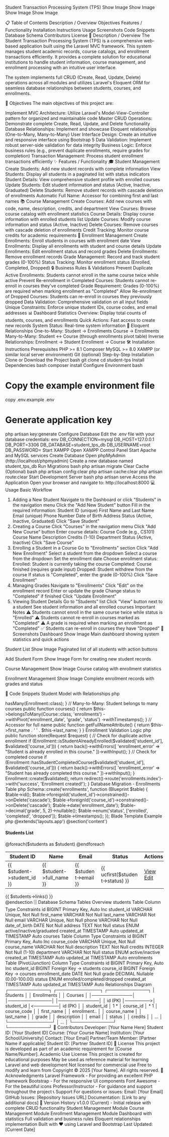Student Transaction Processing System (TPS)
Show Image
Show Image
Show Image
Show Image

📋 Table of Contents
Description / Overview
Objectives
Features / Functionality
Installation Instructions
Usage
Screenshots
Code Snippets
Database Schema
Contributors
License
📖 Description / Overview
The Student Transaction Processing System (TPS) is a comprehensive web-based application built using the Laravel MVC framework. This system manages student academic records, course catalogs, and enrollment transactions efficiently. It provides a complete solution for educational institutions to handle student information, course management, and enrollment processing with an intuitive user interface.

The system implements full CRUD (Create, Read, Update, Delete) operations across all modules and utilizes Laravel's Eloquent ORM for seamless database relationships between students, courses, and enrollments.

🎯 Objectives
The main objectives of this project are:

Implement MVC Architecture: Utilize Laravel's Model-View-Controller pattern for organized and maintainable code
Master CRUD Operations: Demonstrate complete Create, Read, Update, and Delete functionality
Database Relationships: Implement and showcase Eloquent relationships (One-to-Many, Many-to-Many)
User Interface Design: Create an intuitive and responsive interface using Bootstrap 5
Data Validation: Implement robust server-side validation for data integrity
Business Logic: Enforce business rules (e.g., prevent duplicate enrollments, require grades for completion)
Transaction Management: Process student enrollment transactions efficiently
✨ Features / Functionality
🎓 Student Management
Create Students: Add new student records with complete information
View Students: Display all students in a paginated list with status indicators
Student Details: View comprehensive student profile with enrolled courses
Update Students: Edit student information and status (Active, Inactive, Graduated)
Delete Students: Remove student records with cascade deletion of enrollments
Automatic Full Name: Accessor for combining first and last names
📚 Course Management
Create Courses: Add new courses with code, name, description, credits, and department
View Courses: Browse course catalog with enrollment statistics
Course Details: Display course information with enrolled students list
Update Courses: Modify course information and status (Active, Inactive)
Delete Courses: Remove courses with cascade deletion of enrollments
Credit Tracking: Monitor course credits for academic requirements
📝 Enrollment Management
Create Enrollments: Enroll students in courses with enrollment date
View Enrollments: Display all enrollments with student and course details
Update Enrollments: Edit enrollment status and record grades
Delete Enrollments: Remove enrollment records
Grade Management: Record and track student grades (0-100%)
Status Tracking: Monitor enrollment status (Enrolled, Completed, Dropped)
🔒 Business Rules & Validations
Prevent Duplicate Active Enrollments: Students cannot enroll in the same course twice while active
Prevent Re-enrollment in Completed Courses: Students cannot re-enroll in courses they've completed
Grade Requirement: Grades (0-100%) are required when marking enrollment as "Completed"
Allow Re-enrollment of Dropped Courses: Students can re-enroll in courses they previously dropped
Data Validation: Comprehensive validation on all input fields
Unique Constraints: Enforce unique student IDs, course codes, and email addresses
📊 Dashboard
Statistics Overview: Display total counts of students, courses, and enrollments
Quick Actions: Fast access to create new records
System Status: Real-time system information
🔗 Eloquent Relationships
One-to-Many:
Student → Enrollments
Course → Enrollments
Many-to-Many:
Student ↔ Course (through enrollments pivot table)
Inverse Relationships:
Enrollment → Student
Enrollment → Course
🛠️ Installation Instructions
Prerequisites
PHP >= 8.1
Composer
MySQL >= 8.0
XAMPP (or similar local server environment)
Git (optional)
Step-by-Step Installation
Clone or Download the Project
bash
   git clone <repository-url>
   cd student-tps
Install Dependencies
bash
   composer install
Configure Environment
bash
   # Copy the example environment file
   copy .env.example .env
   
   # Generate application key
   php artisan key:generate
Configure Database Edit the .env file with your database credentials:
env
   DB_CONNECTION=mysql
   DB_HOST=127.0.0.1
   DB_PORT=3306
   DB_DATABASE=student_tps_db
   DB_USERNAME=root
   DB_PASSWORD=
Start XAMPP
Open XAMPP Control Panel
Start Apache and MySQL services
Create Database
Open phpMyAdmin (http://localhost/phpmyadmin)
Create a new database named student_tps_db
Run Migrations
bash
   php artisan migrate
Clear Cache (Optional)
bash
   php artisan config:clear
   php artisan cache:clear
   php artisan route:clear
Start Development Server
bash
   php artisan serve
Access the Application Open your browser and navigate to:
    http://localhost:8000
💻 Usage
Basic Workflow
1. Adding a New Student
Navigate to the Dashboard or click "Students" in the navigation menu
Click the "Add New Student" button
Fill in the required information:
Student ID (unique)
First Name and Last Name
Email (unique)
Phone Number
Date of Birth
Address
Status (Active, Inactive, Graduated)
Click "Save Student"
2. Creating a Course
Click "Courses" in the navigation menu
Click "Add New Course" button
Enter course details:
Course Code (e.g., CS101)
Course Name
Description
Credits (1-10)
Department
Status (Active, Inactive)
Click "Save Course"
3. Enrolling a Student in a Course
Go to "Enrollments" section
Click "Add New Enrollment"
Select a student from the dropdown
Select a course from the dropdown
Set the enrollment date
Choose enrollment status:
Enrolled: Student is currently taking the course
Completed: Course finished (requires grade input)
Dropped: Student withdrew from the course
If status is "Completed", enter the grade (0-100%)
Click "Save Enrollment"
4. Managing Grades
Navigate to "Enrollments"
Click "Edit" on the enrollment record
Enter or update the grade
Change status to "Completed" if finished
Click "Update Enrollment"
5. Viewing Student Details
Go to "Students" list
Click "View" button next to a student
See student information and all enrolled courses
Important Notes
⚠️ Students cannot enroll in the same course twice while status is "Enrolled"
⚠️ Students cannot re-enroll in courses marked as "Completed"
⚠️ A grade is required when marking an enrollment as "Completed"
✅ Students can re-enroll in courses they have "Dropped"
📸 Screenshots
Dashboard
Show Image
Main dashboard showing system statistics and quick actions

Student List
Show Image
Paginated list of all students with action buttons

Add Student Form
Show Image
Form for creating new student records

Course Management
Show Image
Course catalog with enrollment statistics

Enrollment Management
Show Image
Complete enrollment records with grades and status

💾 Code Snippets
Student Model with Relationships
php
<?php

namespace App\Models;

use Illuminate\Database\Eloquent\Model;

class Student extends Model
{
    protected $fillable = [
        'student_id', 'first_name', 'last_name', 'email', 
        'phone', 'date_of_birth', 'address', 'status'
    ];

    // One-to-Many: Student has many enrollments
    public function enrollments()
    {
        return $this->hasMany(Enrollment::class);
    }

    // Many-to-Many: Student belongs to many courses
    public function courses()
    {
        return $this->belongsToMany(Course::class, 'enrollments')
                    ->withPivot('enrollment_date', 'grade', 'status')
                    ->withTimestamps();
    }

    // Accessor for full name
    public function getFullNameAttribute()
    {
        return $this->first_name . ' ' . $this->last_name;
    }
}
Enrollment Validation Logic
php
public function store(Request $request)
{
    // Check for duplicate active enrollment
    if (Enrollment::isStudentAlreadyEnrolled($validated['student_id'], $validated['course_id'])) {
        return back()->withErrors([
            'enrollment_error' => "Student is already enrolled in this course."
        ])->withInput();
    }

    // Check for completed course
    if (Enrollment::hasStudentCompletedCourse($validated['student_id'], $validated['course_id'])) {
        return back()->withErrors([
            'enrollment_error' => "Student has already completed this course."
        ])->withInput();
    }

    Enrollment::create($validated);
    return redirect()->route('enrollments.index')->with('success', 'Enrollment created!');
}
Database Migration - Enrollments Table
php
Schema::create('enrollments', function (Blueprint $table) {
    $table->id();
    $table->foreignId('student_id')->constrained()->onDelete('cascade');
    $table->foreignId('course_id')->constrained()->onDelete('cascade');
    $table->date('enrollment_date');
    $table->decimal('grade', 5, 2)->nullable();
    $table->enum('status', ['enrolled', 'completed', 'dropped']);
    $table->timestamps();
});
Blade Template Example
php
@extends('layouts.app')

@section('content')
<div class="card">
    <div class="card-header">
        <h4>Students List</h4>
    </div>
    <div class="card-body">
        <table class="table table-striped">
            <thead>
                <tr>
                    <th>Student ID</th>
                    <th>Name</th>
                    <th>Email</th>
                    <th>Status</th>
                    <th>Actions</th>
                </tr>
            </thead>
            <tbody>
                @foreach($students as $student)
                <tr>
                    <td>{{ $student->student_id }}</td>
                    <td>{{ $student->full_name }}</td>
                    <td>{{ $student->email }}</td>
                    <td>
                        <span class="badge bg-success">
                            {{ ucfirst($student->status) }}
                        </span>
                    </td>
                    <td>
                        <a href="{{ route('students.show', $student) }}" class="btn btn-sm btn-info">View</a>
                        <a href="{{ route('students.edit', $student) }}" class="btn btn-sm btn-warning">Edit</a>
                    </td>
                </tr>
                @endforeach
            </tbody>
        </table>
        {{ $students->links() }}
    </div>
</div>
@endsection
🗄️ Database Schema
Tables Overview
students Table
Column	Type	Constraints
id	BIGINT	Primary Key, Auto Inc
student_id	VARCHAR	Unique, Not Null
first_name	VARCHAR	Not Null
last_name	VARCHAR	Not Null
email	VARCHAR	Unique, Not Null
phone	VARCHAR	Not Null
date_of_birth	DATE	Not Null
address	TEXT	Not Null
status	ENUM	active/inactive/graduated
created_at	TIMESTAMP	Auto
updated_at	TIMESTAMP	Auto
courses Table
Column	Type	Constraints
id	BIGINT	Primary Key, Auto Inc
course_code	VARCHAR	Unique, Not Null
course_name	VARCHAR	Not Null
description	TEXT	Not Null
credits	INTEGER	Not Null (1-10)
department	VARCHAR	Not Null
status	ENUM	active/inactive
created_at	TIMESTAMP	Auto
updated_at	TIMESTAMP	Auto
enrollments Table (Pivot/Junction)
Column	Type	Constraints
id	BIGINT	Primary Key, Auto Inc
student_id	BIGINT	Foreign Key → students
course_id	BIGINT	Foreign Key → courses
enrollment_date	DATE	Not Null
grade	DECIMAL	Nullable (0.00-100.00)
status	ENUM	enrolled/completed/dropped
created_at	TIMESTAMP	Auto
updated_at	TIMESTAMP	Auto
Relationships Diagram
┌─────────────┐         ┌──────────────┐         ┌─────────────┐
│  Students   │         │ Enrollments  │         │   Courses   │
│─────────────│         │──────────────│         │─────────────│
│ id (PK)     │────────>│ student_id   │<────────│ id (PK)     │
│ student_id  │ 1     * │ course_id    │ *     1 │ course_code │
│ first_name  │         │ enrollment.. │         │ course_name │
│ last_name   │         │ grade        │         │ description │
│ email       │         │ status       │         │ credits     │
│ ...         │         └──────────────┘         │ ...         │
└─────────────┘                                  └─────────────┘
👥 Contributors
Developer: [Your Name Here]

Student ID: [Your Student ID]
Course: [Your Course Name]
Institution: [Your School/University]
Contact: [Your Email]
Partner/Team Member: [Partner Name if applicable]

Student ID: [Partner Student ID]
📄 License
This project is developed as part of an academic requirement for [Course Name/Number].

Academic Use License

This project is created for educational purposes
May be used as reference material for learning Laravel and web development
Not licensed for commercial use
Free to modify and learn from
Copyright © 2025 [Your Name]. All rights reserved.

🙏 Acknowledgments
Laravel Framework - For providing an excellent PHP framework
Bootstrap - For the responsive UI components
Font Awesome - For the beautiful icons
Professor/Instructor - For guidance and support throughout the project
📞 Support
For questions or issues:

Email: [Your Email]
GitHub Issues: [Repository Issues URL]
Documentation: [Link to any additional docs]
🔄 Version History
v1.0.0 (Current) - Initial release with complete CRUD functionality
Student Management Module
Course Management Module
Enrollment Management Module
Dashboard with statistics
Full validation and business rules
Eloquent relationships implementation
Built with ❤️ using Laravel and Bootstrap

Last Updated: [Current Date]

